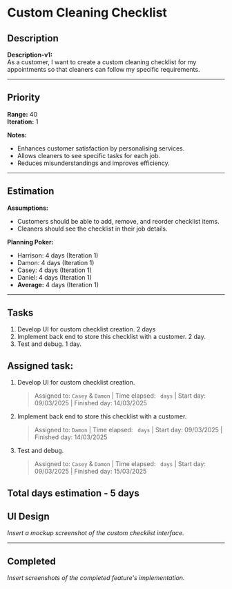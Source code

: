 # Custom Cleaning Checklist

## Description
**Description-v1:**  
As a customer, I want to create a custom cleaning checklist for my appointments so that cleaners can follow my specific requirements.

---

## Priority
**Range:** 40  
**Iteration:** 1  

**Notes:**  
- Enhances customer satisfaction by personalising services.  
- Allows cleaners to see specific tasks for each job.  
- Reduces misunderstandings and improves efficiency.

---

## Estimation
**Assumptions:**  
- Customers should be able to add, remove, and reorder checklist items.  
- Cleaners should see the checklist in their job details.  

**Planning Poker:**  
- Harrison: 4 days (Iteration 1)  
- Damon: 4 days (Iteration 1)  
- Casey: 4 days (Iteration 1)  
- Daniel: 4 days (Iteration 1)  
- **Average:** 4 days (Iteration 1)

---

## Tasks
1. Develop UI for custom checklist creation. 2 days  
2. Implement back end to store this checklist with a customer. 2 day.
3. Test and debug. 1 day.

## Assigned task:
1. Develop UI for custom checklist creation.
    > Assigned to: `Casey` & `Damon` | Time elapsed: ` days` | Start day: 09/03/2025  | Finished day: 14/03/2025
2. Implement back end to store this checklist with a customer.
    > Assigned to: `Damon` | Time elapsed: ` days` | Start day: 09/03/2025 | Finished day: 14/03/2025
3. Test and debug.
    > Assigned to: `Casey` & `Damon` | Time elapsed: ` days` | Start day: 09/03/2025 | Finished day: 15/03/2025

   

Total days estimation - 5 days
---

## UI Design
*Insert a mockup screenshot of the custom checklist interface.*

---

## Completed
*Insert screenshots of the completed feature's implementation.*
